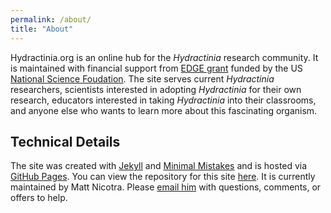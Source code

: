 ```yaml
---
permalink: /about/
title: "About"
---
```



Hydractinia.org is an online hub for the *Hydractinia* research community. It is maintained with financial support from <a href="https://www.nsf.gov/awardsearch/showAward?AWD_ID=1923259&HistoricalAwards=false" target="_blank">EDGE grant</a> funded by the US <a href="https://www.nsf.gov/" target="_blank">National Science Foudation</a>. The site serves current *Hydractinia* researchers, scientists interested in adopting *Hydractinia* for their own research, educators interested in taking *Hydractinia* into their classrooms, and anyone else who wants to learn more about this fascinating organism. 


## Technical Details

The site was created with [Jekyll](https://jekyllrb.com/) and [Minimal Mistakes](https://mademistakes.com/work/minimal-mistakes-jekyll-theme/) and is hosted via [GitHub Pages](https://pages.github.com/). You can view the repository for this site [here](https://github.com/hydractinia/hydractinia-dot-org/).  It is currently maintained by Matt Nicotra. Please [email him](mailto:matthew.nicotra@pitt.edu?subject=hydractinia.org) with questions, comments, or offers to help. 